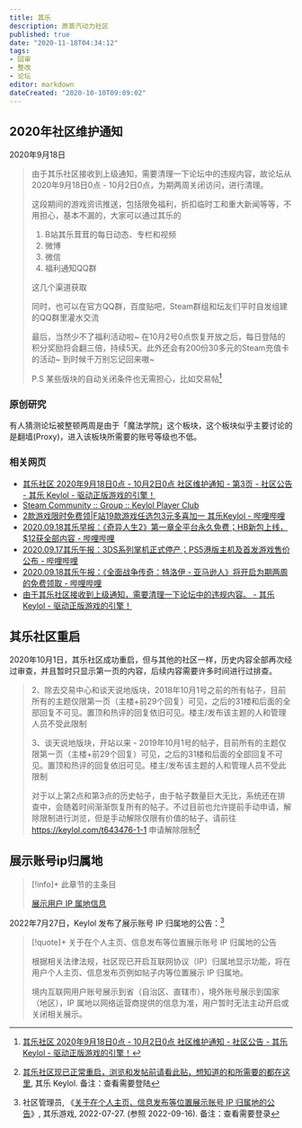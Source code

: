 ```yaml
---
title: 其乐
description: 原蒸汽动力社区
published: true
date: "2020-11-18T04:34:12"
tags:
- 回审
- 整改
- 论坛
editor: markdown
dateCreated: "2020-10-10T09:09:02"
---
```


## 2020年社区维护通知

2020年9月18日

> 由于其乐社区接收到上级通知，需要清理一下论坛中的违规内容，故论坛从2020年9月18日0点 - 10月2日0点，为期两周关闭访问，进行清理。
>
> 这段期间的游戏资讯推送，包括限免福利，折扣临时工和重大新闻等等，不用担心，基本不漏的，大家可以通过其乐的
>
> 1. B站其乐茸茸的每日动态、专栏和视频
> 2. 微博
> 3. 微信
> 4. 福利通知QQ群
>
> 这几个渠道获取
>
> 同时，也可以在官方QQ群，百度贴吧，Steam群组和坛友们平时自发组建的QQ群里灌水交流
>
> 最后，当然少不了福利活动啦~ 在10月2号0点恢复开放之后，每日登陆的积分奖励将会翻三倍，持续5天。此外还会有200份30多元的Steam充值卡的活动~ 到时候千万别忘记回来嗷~
>
> P.S 某些版块的自动关闭条件也无需担心，比如交易帖[^1]

[^1]: [其乐社区 2020年9月18日0点 - 10月2日0点 社区维护通知 - 社区公告 - 其乐 Keylol - 驱动正版游戏的引擎！](https://archive.is/57kBj "https://keylol.com/t642768-1-1")

### 原创研究

有人猜测论坛被整顿两周是由于「魔法学院」这个板块，这个板块似乎主要讨论的是翻墙(Proxy)，进入该板块所需要的账号等级也不低。

### 相关网页

+ [其乐社区 2020年9月18日0点 - 10月2日0点 社区维护通知 - 第3页 - 社区公告 - 其乐 Keylol - 驱动正版游戏的引擎！](https://archive.is/HKVEx "https://keylol.com/t642768-3-1")
+ [Steam Community :: Group :: Keylol Player Club](https://web.archive.org/web/20200919034346/https://steamcommunity.com/groups/keylol-player-club/announcements/detail/2904215582014247749)
+ [2款游戏限时免费领|F站19款游戏任选包3元多喜加一 其乐Keylol - 哔哩哔哩](https://archive.is/axcv4)
+ [2020.09.18其乐早报：《奇异人生2》第一章全平台永久免费；HB新包上线，$12获全部内容 - 哔哩哔哩](https://archive.is/cdTbz)
+ [2020.09.17其乐午报：3DS系列掌机正式停产；PS5港版主机及首发游戏售价公布 - 哔哩哔哩](https://archive.is/XCC1R)
+ [2020.09.18其乐午报：《全面战争传奇：特洛伊 - 亚马逊人》将开启为期两周的免费领取 - 哔哩哔哩](https://archive.is/plhsB)
+ [由于其乐社区接收到上级通知，需要清理一下论坛中的违规内容。 - 其乐 Keylol - 驱动正版游戏的引擎！](https://archive.is/ozwzw)

## 其乐社区重启

2020年10月1日，其乐社区成功重启，但与其他的社区一样，历史内容全部再次经过审查，并且暂时只显示第一页的内容，后续内容需要许多时间进行过排查。

> 2、除去交易中心和谈天说地版块，2018年10月1号之前的所有帖子，目前所有的主题仅限第一页（主楼+前29个回复）可见，之后的31楼和后面的全部回复不可见。置顶和热评的回复依旧可见。楼主/发布该主题的人和管理人员不受此限制
>
> 3、谈天说地版块，开站以来 - 2019年10月1号的帖子，目前所有的主题仅限第一页（主楼+前29个回复）可见，之后的31楼和后面的全部回复不可见。置顶和热评的回复依旧可见。楼主/发布该主题的人和管理人员不受此限制
>
> 对于以上第2点和第3点的历史帖子，由于帖子数量巨大无比，系统还在排查中，会随着时间渐渐恢复所有的帖子。不过目前也允许提前手动申请，解除限制进行浏览，但是手动解除仅限有价值的帖子。请前往 <https://keylol.com/t643476-1-1> 申请解除限制[^fbbvD]

[^fbbvD]: [其乐社区现已正常重启，浏览和发帖前请看此贴，想知道的和所需要的都在这里](https://archive.is/fbbvD "https://keylol.com/t643467-1-1"), 其乐 Keylol. 备注：查看需要登陆

## 展示账号ip归属地

> [!info]+ 此章节的主条目
>
> [展示用户 IP 属地信息](/censorship/展示用户_IP_属地信息.md)

2022年7月27日，Keylol 发布了展示账号 IP 归属地的公告：[^t827914]

> [!quote]+ 关于在个人主页、信息发布等位置展示账号 IP 归属地的公告
>
> 根据相关法律法规，社区现已开启互联网协议（IP）归属地显示功能，将在用户个人主页、信息发布页例如帖子内等位置展示 IP 归属地。
>
> 境内互联网用户账号展示到省（自治区、直辖市），境外账号展示到国家（地区），IP 属地以网络运营商提供的信息为准，用户暂时无法主动开启或关闭相关展示。

[^t827914]: 社区管理员, 《[关于在个人主页、信息发布等位置展示账号 IP 归属地的公告](https://keylol.com/t827914-1-1)》, 其乐游戏, 2022-07-27. (参照 2022-09-16). 备注：查看需要登录
